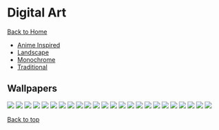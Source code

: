 # Digital Art

[Back to Home](https://github.com/RickyFoots/Wallpapers/tree/main)

- [Anime Inspired](https://github.com/RickyFoots/Wallpapers/blob/main/Pages/Anime-Inspired.md)
- [Landscape](https://github.com/RickyFoots/Wallpapers/blob/main/Pages/Landscape.md)
- [Monochrome](https://github.com/RickyFoots/Wallpapers/blob/main/Pages/)
- [Traditional](https://github.com/RickyFoots/Wallpapers/blob/main/Pages/Traditional.md)

## Wallpapers

</h1>

<img src="https://github.com/RickyFoots/Wallpapers/blob/main/Collection/Digital Art/00306.png">

<img src="https://github.com/RickyFoots/Wallpapers/blob/main/Collection/Digital Art/20210817_004904.jpg">

<img src="https://github.com/RickyFoots/Wallpapers/blob/main/Collection/Digital Art/20220404_2100_The_Observer.jpg">

<img src="https://github.com/RickyFoots/Wallpapers/blob/main/Collection/Digital Art/20220608_2339.jpg">

<img src="https://github.com/RickyFoots/Wallpapers/blob/main/Collection/Digital Art/20221019_2324_Bawlers_2.jpg">

<img src="https://github.com/RickyFoots/Wallpapers/blob/main/Collection/Digital Art/20221107_2142_Find_me_here.jpg">

<img src="https://github.com/RickyFoots/Wallpapers/blob/main/Collection/Digital Art/20230716_1918_Ramen_on_Crab.jpg">

<img src="https://github.com/RickyFoots/Wallpapers/blob/main/Collection/Digital Art/20231218_201830.jpg">

<img src="https://github.com/RickyFoots/Wallpapers/blob/main/Collection/Digital Art/96440296_p0.png">

<img src="https://github.com/RickyFoots/Wallpapers/blob/main/Collection/Digital Art/Japanese_Manhole.jpg">

<img src="https://github.com/RickyFoots/Wallpapers/blob/main/Collection/Digital Art/Secret_hangout.jpg">

<img src="https://github.com/RickyFoots/Wallpapers/blob/main/Collection/Digital Art/Street.jpg">

<img src="https://github.com/RickyFoots/Wallpapers/blob/main/Collection/Digital Art/animal-town.png">

<img src="https://github.com/RickyFoots/Wallpapers/blob/main/Collection/Digital Art/bmw.jpg">

<img src="https://github.com/RickyFoots/Wallpapers/blob/main/Collection/Digital Art/car-at-sunset.jpg">

<img src="https://github.com/RickyFoots/Wallpapers/blob/main/Collection/Digital Art/crane.png">

<img src="https://github.com/RickyFoots/Wallpapers/blob/main/Collection/Digital Art/henrique-mueller-henrique-mueller-lofi-funcc-01.jpg">

<img src="https://github.com/RickyFoots/Wallpapers/blob/main/Collection/Digital Art/indoor_garden.jpg">

<img src="https://github.com/RickyFoots/Wallpapers/blob/main/Collection/Digital Art/isitmyescape.jpg">

<img src="https://github.com/RickyFoots/Wallpapers/blob/main/Collection/Digital Art/japanese-house.png">

<img src="https://github.com/RickyFoots/Wallpapers/blob/main/Collection/Digital Art/solar-system-gruvbox.jpg">

<img src="https://github.com/RickyFoots/Wallpapers/blob/main/Collection/Digital Art/solar-system-minimal.jpg">

<img src="https://github.com/RickyFoots/Wallpapers/blob/main/Collection/Digital Art/togusa-dark.jpg">

<img src="https://github.com/RickyFoots/Wallpapers/blob/main/Collection/Digital Art/togusa.jpg">

[Back to top](#Top)
